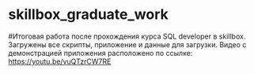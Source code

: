 # skillbox_graduate_work
#Итоговая работа после прохождения курса SQL developer в skillbox. Загружены все скрипты, приложение и данные для загрузки. 
Видео с демонстрацией приложения расположено по ссылке: https://youtu.be/vuQTzrCW7RE
